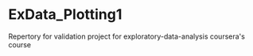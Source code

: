 # ExData_Plotting1
Repertory for validation project for exploratory-data-analysis coursera's course

